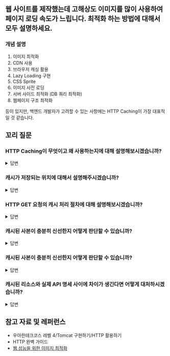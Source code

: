 ## 웹 사이트를 제작했는데 고해상도 이미지를 많이 사용하여 페이지 로딩 속도가 느립니다. 최적화 하는 방법에 대해서 모두 설명하세요.

### 개념 설명

1. 이미지 최적화
2. CDN 사용
3. 브라우저 캐싱 활용
4. Lazy Loading 구현
5. CSS Sprite
6. 이미지 사전 로딩
7. 서버 사이드 최적화 (DB 쿼리 최적화)
8. 웹페이지 구조 최적화

등이 있지만, 백엔드 개발자가 고려할 수 있는 사항에는 HTTP Caching이 가장 대표적일 것 같습니다.

## 꼬리 질문

### HTTP Caching이 무엇이고 왜 사용하는지에 대해 설명해보시겠습니까?

<details>
<summary>답변</summary>
<div markdown="1">

    - HTTP Caching
        - 의미: 웹 리소스를 클라이언트의 로컬 저장소에 저장하여, 동일한 리소스에 대한 재요청 시 서버에 다시 요청하지 않고 로컬에 저장된 리소스를 사용하는 기법입니다.
        - 효과:
            - 불필요한 데이터 전송을 줄여서 네트워크로 인한 비용을 줄여줍니다.
            - 네트워크 병목을 줄여줘, 대역폭을 늘리지 않아도 리소스를 빨리 불러올 수 있습니다.
            - 원 서버에 대한 요청을 줄여줘서 서버의 부하를 줄일 수 있습니다.
            - 거리로 인한 지연을 줄여줍니다.

</div>
</details>

### 캐시가 저장되는 위치에 대해서 설명해주시겠습니까?

<details>
<summary>답변</summary>
<div markdown="1">

    캐시의 성격별로 저장되는 위치가 다릅니다.

    private cache
        - 브라우저
        - 개인화된 콘텐츠나 보안적으로 중요한 정보를 저장함
        - Cache-Control 헤더에 private이 설정되면 개인 캐시에 저장된다.
    Shared Cache
        - 프록시 서버, CDN
        - 여러 사용자가 접근할 수 있는 캐시, 공통으로 제공되는 리소스 저장함
        - Cache-Control 헤더에 public이 설정되면 개인 캐시에 저장된다.

</div>
</details>

### HTTP GET 요청의 캐시 처리 절차에 대해 설명해보시겠습니까?

<details>
<summary>답변</summary>
<div markdown="1">

    - 기본적인 캐시 처리 절차는 총 일곱단계로 이루어져있습니다.
    - 단계 별 설명
        1. 요청 받기: 네트워크로부터 도착한 요청 메시지를 읽습니다.
        2. 파싱: 메시지를 파싱하여 URI와 헤더들을 추출합니다.
        3. 검색: 로컬 복사본이 있는지 검사하고, 사본이 없다면 사본을 받아와서 로컬에 저장합니다.
        4. 신선도 검사: 캐시된 사본이 충분히 신선한지 검사하고, 신선하지 않다면 변경사항이 있는지 서버에 확인합니다.
        5. 응답 생성: 새로운 헤더와 캐시된 본문으로 응답 메시지를 만듭니다.
        6. 발송: 네트워크를 통해 응답을 클라이언트에게 돌려줍니다.
        7. 로깅: 선택적으로 로그파일에 트랜잭션에 대해 서술한 로그를 남깁니다.

</div>
</details>

### 캐시된 사본이 충분히 신선한지 어떻게 판단할 수 있습니까?

<details>
<summary>답변</summary>
<div markdown="1">

    - HTTP 헤더를 이용해서 판단할 수 있습니다.
    - Cache-Control 헤더
        - maxAge: 초 단위로 명시하여. 해당 초가 지나면 더 이상 신선하지 않다고 간주함
        - must-revalidate: 캐시된 복사본이 만료되었다면, 캐시가 이 복사본을 사용하기 전에 반드시 원래 서버로 가서 리소스의 유효성을 재검증하도록 강제한다.
    - Expires 헤더
        - 유효기간을 명시하며, 해당 시점 이후에는 신선하지 않다고 간주함
        - 서버들마다 시간이 다를 수 있다는 문제점 때문에 maxAge를 사용하는 것을 권장한다.
    - Validation 헤더
        - ETag/If-None-Match
            - 서버가 생성한 리소스의 버전을 나타내는 값이다.
            - 클라이언트가 이후에 같은 리소스를 요청할 때, If-None-Match 헤더에 캐시된 태그(ETag)를 추가한 후 요청에 포함하여 서버에 보냅니다.
            - 서버에 있는 문서와 일치하지 않을 때(none match)에 요청을 처리한다.
        - Last-Modified/If-Modified-Since
            - 서버는 요청에 응답할 때, 헤더에 리소스가 마지막으로 수정된 시간인 Last-Modified를 추가한다.
            - 클라이언트가 이후에 같은 리소스를 요청할 때, If-Modified-Since 헤더에 Last-Modified 추가한 후 요청에 포함하여 서버에 보냅니다.
            - 서버에 있는 문서가 추후에 수정되었을 때, 해당 요청을 처리합니다.

</div>
</details>

### 캐시된 사본이 충분히 신선한지 어떻게 판단할 수 있습니까?

<details>
<summary>답변</summary>
<div markdown="1">

    - HTTP 헤더를 이용해서 판단할 수 있습니다.
    - Cache-Control 헤더
        - maxAge: 초 단위로 명시하여. 해당 초가 지나면 더 이상 신선하지 않다고 간주함
        - must-revalidate: 캐시된 복사본이 만료되었다면, 캐시가 이 복사본을 사용하기 전에 반드시 원래 서버로 가서 리소스의 유효성을 재검증하도록 강제한다.
    - Expires 헤더
        - 유효기간을 명시하며, 해당 시점 이후에는 신선하지 않다고 간주함
        - 서버들마다 시간이 다를 수 있다는 문제점 때문에 maxAge를 사용하는 것을 권장한다.
    - Validation 헤더
        - ETag/If-None-Match
            - 서버가 생성한 리소스의 버전을 나타내는 값이다.
            - 클라이언트가 이후에 같은 리소스를 요청할 때, If-None-Match 헤더에 캐시된 태그(ETag)를 추가한 후 요청에 포함하여 서버에 보냅니다.
            - 서버에 있는 문서와 일치하지 않을 때(none match)에 요청을 처리한다.
        - Last-Modified/If-Modified-Since
            - 서버는 요청에 응답할 때, 헤더에 리소스가 마지막으로 수정된 시간인 Last-Modified를 추가한다.
            - 클라이언트가 이후에 같은 리소스를 요청할 때, If-Modified-Since 헤더에 Last-Modified 추가한 후 요청에 포함하여 서버에 보냅니다.
            - 서버에 있는 문서가 추후에 수정되었을 때, 해당 요청을 처리합니다.

</div>
</details>

### 캐시된 리소스와 실제 API 명세 사이에 차이가 생긴다면 어떻게 대처하시겠습니까?

<details>
<summary>답변</summary>
<div markdown="1">

    - JS, CSS 등의 정적 리소스 파일의 경우 리소스 버전이 API 명세와 차이가 생긴다면 화면이 깨질 수 있습니다.
    - 해당 문제를 해결하기 위해서는 저장된 캐시를 무효화 시켜야합니다.
    - 캐시를 무효화 시키는 방법
        - ETag 또는 Last-Modified 헤더 변경
            - 조건부 메서드를 이용해서 새로운 사본을 받아가도록 할 수 있습니다.
        - 캐시 무효화 URL
            - 캐시는 URL 기반으로 리소스를 구분하므로 리소스가 업데이트될 때 URL을 변경하면 손쉽게 JS, CSS 파일의 캐시를 제거할 수 있다.
            - 쿼리 혹은 파일명에 버전을 추가한다
                - 파일명을 바꾸는 쪽을 더 권장한다.
            - 서버 설정을 통해 URL을 재작성한다.

</div>
</details>

## 참고 자료 및 레퍼런스

- 우아한테크코스 레벨 4/Tomcat 구현하기/HTTP 활용하기
- HTTP 완벽 가이드
- [웹 성능을 위한 이미지 최적화](https://velog.io/@hustle-dev/%EC%9B%B9-%EC%84%B1%EB%8A%A5%EC%9D%84-%EC%9C%84%ED%95%9C-%EC%9D%B4%EB%AF%B8%EC%A7%80-%EC%B5%9C%EC%A0%81%ED%99%94)
